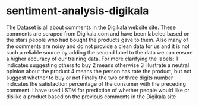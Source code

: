 # sentiment-analysis-digikala

The Dataset is all about comments in the Digikala website site. These comments are scraped from Digikala.com and have been labeled based on the stars people who had bought the products gave to them. Also many of the comments are noisy and do not provide a clean data for us and it is not such a reliable source by adding the second label to the data we can ensure a higher accuracy of our training data. For more clarifying the labels:
1 indicates suggesting others to buy 2 means otherwise 3 illustrate a neutral opinion about the product 4 means the person has rate the product, but not suggest whether to buy or not
Finally the two or three digits number indicates the satisfaction percentage of the consumer with the preceding comment.
I have used LSTM for prediction of whether people would like or dislike a product based on the previous comments in the Digikala site
